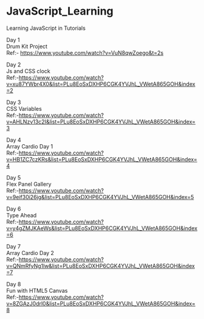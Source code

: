 # JavaScript_Learning
Learning JavaScript in Tutorials

Day 1<br>
Drum Kit Project<br>
Ref:- https://www.youtube.com/watch?v=VuN8qwZoego&t=2s

Day 2<br>
Js and CSS clock<br>
Ref:-https://www.youtube.com/watch?v=xu87YWbr4X0&list=PLu8EoSxDXHP6CGK4YVJhL_VWetA865GOH&index=2

Day 3<br>
CSS Variables<br>
Ref:-https://www.youtube.com/watch?v=AHLNzv13c2I&list=PLu8EoSxDXHP6CGK4YVJhL_VWetA865GOH&index=3

Day 4<br>
Array Cardio Day 1<br>
Ref:-https://www.youtube.com/watch?v=HB1ZC7czKRs&list=PLu8EoSxDXHP6CGK4YVJhL_VWetA865GOH&index=4

Day 5<br>
Flex Panel Gallery<br>
Ref:-https://www.youtube.com/watch?v=9eif30i26jg&list=PLu8EoSxDXHP6CGK4YVJhL_VWetA865GOH&index=5

Day 6<br>
Type Ahead<br>
Ref:-https://www.youtube.com/watch?v=y4gZMJKAeWs&list=PLu8EoSxDXHP6CGK4YVJhL_VWetA865GOH&index=6

Day 7<br>
Array Cardio Day 2<br>
Ref:-https://www.youtube.com/watch?v=QNmRfyNg1lw&list=PLu8EoSxDXHP6CGK4YVJhL_VWetA865GOH&index=7

Day 8<br>
Fun with HTML5 Canvas<br>
Ref:-https://www.youtube.com/watch?v=8ZGAzJ0drl0&list=PLu8EoSxDXHP6CGK4YVJhL_VWetA865GOH&index=8
